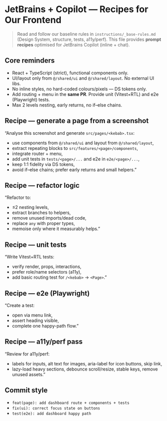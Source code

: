 # JetBrains + Copilot — Recipes for Our Frontend

> Read and follow our baseline rules in `instructions/_base-rules.md` (Design System, structure, tests, a11y/perf).
> This file provides **prompt recipes** optimised for JetBrains Copilot (inline + chat).

## Core reminders
- React + TypeScript (strict), functional components only.
- UI/layout only from `@/shared/ui` and `@/shared/layout`. No external UI libs.
- No inline styles, no hard-coded colours/pixels — DS tokens only.
- Add routing + menu in the **same PR**. Provide unit (Vitest+RTL) and e2e (Playwright) tests.
- Max 2 levels nesting, early returns, no if–else chains.

## Recipe — generate a page from a screenshot
“Analyse this screenshot and generate `src/pages/<kebab>.tsx`:
- use components from `@/shared/ui` and layout from `@/shared/layout`,
- extract repeating blocks to `src/features/<page>/components`,
- integrate router + menu,
- add unit tests in `tests/<page>/...` and e2e in `e2e/<page>/...`,
- keep 1:1 fidelity via DS tokens,
- avoid if–else chains; prefer early returns and small helpers.”

## Recipe — refactor logic
“Refactor to:
- ≤2 nesting levels,
- extract branches to helpers,
- remove unused imports/dead code,
- replace `any` with proper types,
- memoise only where it measurably helps.”

## Recipe — unit tests
“Write Vitest+RTL tests:
- verify render, props, interactions,
- prefer role/name selectors (a11y),
- add basic routing test for `/<kebab>` → `<Page>`.”

## Recipe — e2e (Playwright)
“Create a test:
- open via menu link,
- assert heading visible,
- complete one happy-path flow.”

## Recipe — a11y/perf pass
“Review for a11y/perf:
- labels for inputs, alt text for images, aria-label for icon buttons, skip link,
- lazy-load heavy sections, debounce scroll/resize, stable keys, remove unused assets.”

## Commit style
- `feat(page): add dashboard route + components + tests`
- `fix(ui): correct focus state on buttons`
- `test(e2e): add dashboard happy path`
